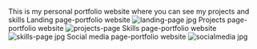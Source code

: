 This is my personal portfolio website where you can see my projects and skills 
Landing page-portfolio website
![landing-page jpg](https://github.com/rushikeshbhand/portfolio-website/assets/112516622/5b81f87a-712c-4db8-b5ff-c4509fe82a41)
Projects page-portfolio website
![projects-page](https://github.com/rushikeshbhand/portfolio-website/assets/112516622/9f2e2407-dc9b-45ea-980b-fdee99397e8e)
Skills page-portfolio website
![skills-page jpg](https://github.com/rushikeshbhand/portfolio-website/assets/112516622/9f10a743-7647-432e-879e-6c4390a3adc2)
Social media page-portfolio website
![socialmedia jpg](https://github.com/rushikeshbhand/portfolio-website/assets/112516622/563d9ddb-857c-47a0-ae0b-b4e81bc481e7)
